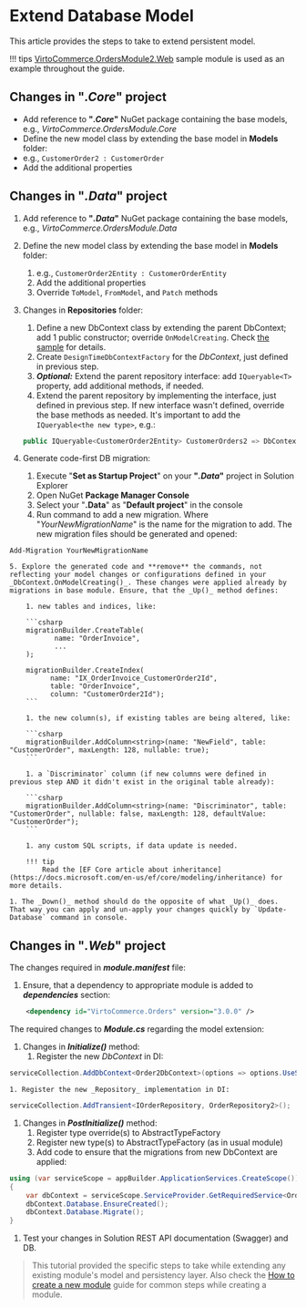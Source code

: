 # Extend Database Model

This article provides the steps to take to extend persistent model.

!!! tips
    [VirtoCommerce.OrdersModule2.Web](https://github.com/VirtoCommerce/vc-module-order/tree/master/samples/VirtoCommerce.OrdersModule2.Web) sample module is used as an example throughout the guide. 

## Changes in "_.Core_" project
- Add reference to **"_.Core_"** NuGet package containing the base models, e.g., _VirtoCommerce.OrdersModule.Core_
- Define the new model class by extending the base model in **Models** folder:
- e.g., `CustomerOrder2 : CustomerOrder` 
- Add the additional properties

## Changes in "_.Data_" project
1. Add reference to **"_.Data_"** NuGet package containing the base models, e.g., _VirtoCommerce.OrdersModule.Data_
1. Define the new model class by extending the base model in **Models** folder:

    1. e.g., `CustomerOrder2Entity : CustomerOrderEntity` 
    1. Add the additional properties
    1. Override `ToModel`, `FromModel`, and `Patch` methods

1. Changes in **Repositories** folder:
    1. Define a new DbContext class by extending the parent DbContext; add 1 public constructor; override `OnModelCreating`. Check [the sample](https://github.com/VirtoCommerce/vc-module-order/blob/release/3.0.0/samples/VirtoCommerce.OrdersModule2.Web/Repositories/Order2DbContext.cs) for details.
    1. Create `DesignTimeDbContextFactory` for the _DbContext_, just defined in previous step.
    1. **_Optional:_** Extend the parent repository interface: add `IQueryable<T>` property, add additional methods, if needed.
    1. Extend the parent repository by implementing the interface, just defined in previous step. If new interface wasn't defined, override the base methods as needed. It's important to add the `IQueryable<the new type>`, e.g.:

    ```csharp
    public IQueryable<CustomerOrder2Entity> CustomerOrders2 => DbContext.Set<CustomerOrder2Entity>();
    ```
   
1. Generate code-first DB migration:
    1. Execute "**Set as Startup Project**" on your **"_.Data_"** project in Solution Explorer
    2. Open NuGet **Package Manager Console**
    3. Select your "**.Data**" as "**Default project**" in the console
    4. Run command to add a new migration. Where "_YourNewMigrationName_" is the name for the migration to add. The new migration files should be generated and opened:
```console
Add-Migration YourNewMigrationName
```

    5. Explore the generated code and **remove** the commands, not reflecting your model changes or configurations defined in your _DbContext.OnModelCreating()_. These changes were applied already by migrations in base module. Ensure, that the _Up()_ method defines:

        1. new tables and indices, like:

        ```csharp
        migrationBuilder.CreateTable(
               name: "OrderInvoice",
               ...
        );

        migrationBuilder.CreateIndex(
              name: "IX_OrderInvoice_CustomerOrder2Id",
              table: "OrderInvoice",
              column: "CustomerOrder2Id");
        ```

        1. the new column(s), if existing tables are being altered, like:

        ```csharp
        migrationBuilder.AddColumn<string>(name: "NewField", table: "CustomerOrder", maxLength: 128, nullable: true);
        ```

        1. a `Discriminator` column (if new columns were defined in previous step AND it didn't exist in the original table already):

        ```csharp
        migrationBuilder.AddColumn<string>(name: "Discriminator", table: "CustomerOrder", nullable: false, maxLength: 128, defaultValue: "CustomerOrder");
        ```

        1. any custom SQL scripts, if data update is needed.

        !!! tip
            Read the [EF Core article about inheritance](https://docs.microsoft.com/en-us/ef/core/modeling/inheritance) for more details.

    1. The _Down()_ method should do the opposite of what _Up()_ does. That way you can apply and un-apply your changes quickly by `Update-Database` command in console.

## Changes in "_.Web_" project
The changes required in **_module.manifest_** file:

1. Ensure, that a dependency to appropriate module is added to **_dependencies_** section:
```xml
    <dependency id="VirtoCommerce.Orders" version="3.0.0" />
```

The required changes to **_Module.cs_** regarding the model extension:

1. Changes in **_Initialize()_** method:
    1. Register the new _DbContext_ in DI:
```csharp
serviceCollection.AddDbContext<Order2DbContext>(options => options.UseSqlServer(configuration.GetConnectionString("VirtoCommerce")));
```
    1. Register the new _Repository_ implementation in DI:
```csharp
serviceCollection.AddTransient<IOrderRepository, OrderRepository2>();
```

1. Changes in **_PostInitialize()_** method:
    1. Register type override(s) to AbstractTypeFactory
    1. Register new type(s) to AbstractTypeFactory (as in usual module)
    1. Add code to ensure that the migrations from new DbContext are applied:
```csharp
using (var serviceScope = appBuilder.ApplicationServices.CreateScope())
{
    var dbContext = serviceScope.ServiceProvider.GetRequiredService<Order2DbContext>();
    dbContext.Database.EnsureCreated();
    dbContext.Database.Migrate();
}
```

1. Test your changes in  Solution REST API documentation (Swagger) and DB.


> This tutorial provided the specific steps to take while extending any existing module's model and persistency layer. Also check the [How to create a new module](../developer-guide/create-new-module.md) guide for common steps while creating a module.
